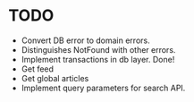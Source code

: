 # TODO

- Convert DB error to domain errors.
- Distinguishes NotFound with other errors.
- Implement transactions in db layer. Done!
- Get feed
- Get global articles
- Implement query parameters for search API.
